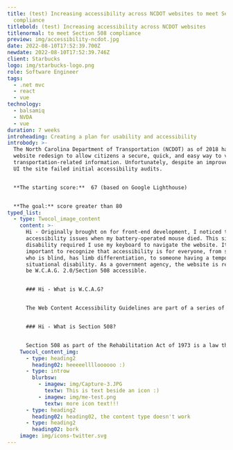 ```yaml
---
title: (test) Increasing accessibility across NCDOT websites to meet Section 508
  compliance
titlebold: (test) Increasing accessibility across NCDOT websites
titlenormal: to meet Section 508 compliance
preview: img/accessibility-ncdot.jpg
date: 2022-08-10T17:52:39.700Z
newdate: 2022-08-10T17:52:39.746Z
client: Starbucks
logo: img/starbucks-logo.png
role: Software Engineer
tags:
  - .net mvc
  - react
  - vue
technology:
  - balsamiq
  - NVDA
  - vue
duration: 7 weeks
introheading: Creating a plan for usability and accessibility
introbody: >-
  The North Carolina Department of Transportation (NCDOT) as of 2018 had a new
  website redesign to allow citizens a secure, quick, and easy way to view all
  transportation-related information. Unfortunately, despite an improved visual
  UI the site failed initial accessibility audits.


  **The starting score:**  67 (based on Google Lighthouse)


  **The goal:** score greater than 80
typed_list:
  - type: Twocol_image_content
    content: >-
      Hi - Originally brought on for front-end development, I noticed the
      accessibility issues when my battery-operated mouse died. This situational
      disability required I use my keyboard to navigate the website. It is
      important to recognize that accessibility is for everyone, from someone
      who is blind, has limb differentiation, to someone having a temporary or
      situational disability. As a government agency, the website is required to
      be W.C.A.G. 2.0/Section 508 accessible.


      ### Hi - What is W.C.A.G?


      The Web Content Accessibility Guidelines are part of a series of web accessibility guidelines considered to be the benchmark for compliance.


      ### Hi - What is Section 508?


      Section 508 as part of the Rehabilitation Act of 1973 is a law that requires government agencies to provide access to its Information and Communication Technology (ICT) to people with disabilities. The Revised 508 Standards incorporate by reference and apply the WCAG 2.0 Level AA Success Criteria to both web and non-web electronic content.
    Twocol_content_img:
      - type: heading2
        heading02: heeeeelllloooooo :)
      - type: introw
        blurbsw:
          - imagew: img/Capture-3.JPG
            textw: This is text beside an icon :)
          - imagew: img/me-test.png
            textw: more icon text!!!
      - type: heading2
        heading02: heading02, the content type doesn't work
      - type: heading2
        heading02: bork
    image: img/icons-twitter.svg
---
```

